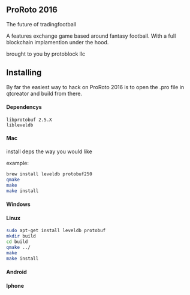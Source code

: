 ## ProRoto 2016

The future of tradingfootball

A features exchange game based around fantasy football.  With a full blockchain
implamention under the hood.


brought to you by protoblock llc

## Installing

By far the easiest way to hack on ProRoto 2016 is to open the .pro file in qtcreator and build from there.

#### Dependencys

    libprotobuf 2.5.X
    libleveldb

#### Mac

install deps the way you would like

example:

````bash
brew install leveldb protobuf250
qmake
make
make install
````


#### Windows

#### Linux

````bash
sudo apt-get install leveldb protobuf
mkdir build
cd build
qmake ../
make
make install
````

#### Android




#### Iphone


